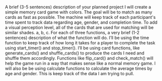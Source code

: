 A brief (3-5 sentences) description of your planned project
I will create a simple memory card game with colors. The goal will be to match as many cards as fast as possible. The machine will keep track of each participant's time spent to track data regarding age, gender, and completion time. To add a visual perception level, all of the cards that are used for matching will be similar shades. 
a, b, c. For each of three functions, a very brief (1-2 sentences) description of what the function will do.
I’ll be using the time function to keep track of how long it takes for a player to complete the task using start_timer() and stop_timer().
I’ll be using card functions, like generate_cards() and shuffle_cards() to produce the cards I need and shuffle them accordingly. Functions like flip_card() and check_match() will help the game run in a way that makes sense like a normal memory game.
I will also be be using calculate functions to calculate the average times by age and gender. This is keep track of the data I am trying to pull. 